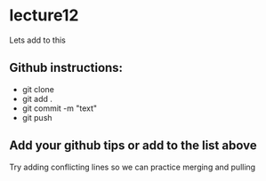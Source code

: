 # lecture12
Lets add to this

## Github instructions: 
- git clone
- git add . 
- git commit -m "text"
- git push

## Add your github tips or add to the list above 
Try adding conflicting lines so we can practice merging and pulling 
